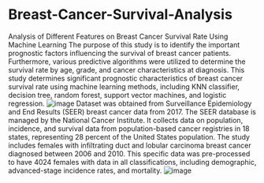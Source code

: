# Breast-Cancer-Survival-Analysis
Analysis of Different Features on Breast Cancer Survival Rate Using Machine Learning
The purpose of this study is to identify the important prognostic factors influencing the survival of breast cancer patients. Furthermore, various predictive algorithms were utilized to determine the survival rate by age, grade, and cancer characteristics at diagnosis. This study determines significant prognostic characteristics of breast cancer survival rate using machine learning methods, including KNN classifier, decision tree, random forest, support vector machines, and logistic regression. ![image](https://user-images.githubusercontent.com/118200248/202806460-e50c6c60-1da4-4410-9cc9-a3540d296d29.png)
Dataset was obtained from Surveillance Epidemiology and End Results (SEER) breast cancer data from 2017. The SEER database is managed by the National Cancer Institute. It collects data on population, incidence, and survival data from population-based cancer registries in 18 states, representing 28 percent of the United States population. The study includes females with infiltrating duct and lobular carcinoma breast cancer diagnosed between 2006 and 2010. This specific data was pre-processed to have 4024 females with data in all classifications, including demographic, advanced-stage incidence rates, and mortality. ![image](https://user-images.githubusercontent.com/118200248/202806490-04e76fd9-30b6-4e7d-b8bb-5f58053efedb.png)
